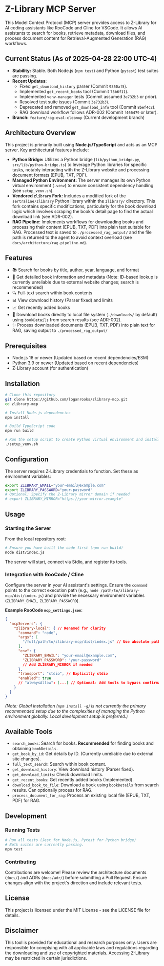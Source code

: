 # Z-Library MCP Server

This Model Context Protocol (MCP) server provides access to Z-Library for AI coding assistants like RooCode and Cline for VSCode. It allows AI assistants to search for books, retrieve metadata, download files, and process document content for Retrieval-Augmented Generation (RAG) workflows.

## Current Status (As of 2025-04-28 22:00 UTC-4)

- **Stability:** Stable. Both Node.js (`npm test`) and Python (`pytest`) test suites are passing.
- **Recent Updates:**
    - Fixed `get_download_history` parser (Commit `9350af5`).
    - Implemented `get_recent_books` tool (Commit `75b6f11`).
    - Implemented `venv-manager` tests (Commit assumed `3e732b3` or prior).
    - Resolved test suite issues (Commit `3e732b3`).
    - Deprecated and removed `get_download_info` tool (Commit `8bef4c2`).
    - RAG download workflow follows ADR-002 (Commit `f466479` or later).
- **Branch:** `feature/rag-eval-cleanup` (Current development branch)

## Architecture Overview

This project is primarily built using **Node.js/TypeScript** and acts as an MCP server. Key architectural features include:

- **Python Bridge:** Utilizes a Python bridge (`lib/python_bridge.py`, `src/lib/python-bridge.ts`) to leverage Python libraries for specific tasks, notably interacting with the Z-Library website and processing document formats (EPUB, TXT, PDF).
- **Managed Python Environment:** The server manages its own Python virtual environment (`.venv`) to ensure consistent dependency handling (see `setup_venv.sh`).
- **Vendored `zlibrary` Fork:** Includes a modified fork of the `sertraline/zlibrary` Python library within the `zlibrary/` directory. This fork contains specific modifications, particularly for the book download logic which involves scraping the book's detail page to find the actual download link (see ADR-002).
- **RAG Pipeline:** Implements workflows for downloading books and processing their content (EPUB, TXT, PDF) into plain text suitable for RAG. Processed text is saved to `./processed_rag_output/` and the file path is returned to the agent to avoid context overload (see `docs/architecture/rag-pipeline.md`).

## Features

- 📚 Search for books by title, author, year, language, and format
- 📖 Get detailed book information and metadata (Note: ID-based lookup is currently unreliable due to external website changes; search is recommended)
- 🔍 Full-text search within book contents
- 📊 View download history (Parser fixed) and limits
- 📈 Get recently added books
- 💾 Download books directly to local file system (`./downloads/` by default) using `bookDetails` from search results (see ADR-002).
- ✨ Process downloaded documents (EPUB, TXT, PDF) into plain text for RAG, saving output to `./processed_rag_output/`

## Prerequisites

- Node.js 18 or newer (Updated based on recent dependencies/ESM)
- Python 3.9 or newer (Updated based on recent dependencies)
- Z-Library account (for authentication)

## Installation

```bash
# Clone this repository
git clone https://github.com/loganrooks/zlibrary-mcp.git
cd zlibrary-mcp

# Install Node.js dependencies
npm install

# Build TypeScript code
npm run build

# Run the setup script to create Python virtual environment and install Python dependencies
./setup_venv.sh
```

## Configuration

The server requires Z-Library credentials to function. Set these as environment variables:

```bash
export ZLIBRARY_EMAIL="your-email@example.com"
export ZLIBRARY_PASSWORD="your-password"
# Optional: Specify the Z-Library mirror domain if needed
# export ZLIBRARY_MIRROR="https://your-mirror.example"
```

## Usage

### Starting the Server

From the local repository root:

```bash
# Ensure you have built the code first (npm run build)
node dist/index.js
```

The server will start, connect via Stdio, and register its tools.

### Integration with RooCode / Cline

Configure the server in your AI assistant's settings. Ensure the `command` points to the correct execution path (e.g., `node /path/to/zlibrary-mcp/dist/index.js`) and provide the necessary environment variables (`ZLIBRARY_EMAIL`, `ZLIBRARY_PASSWORD`).

**Example RooCode `mcp_settings.json`:**

```json
{
  "mcpServers": {
    "zlibrary-local": { // Renamed for clarity
      "command": "node",
      "args": [
        "/full/path/to/zlibrary-mcp/dist/index.js" // Use absolute path
      ],
      "env": {
        "ZLIBRARY_EMAIL": "your-email@example.com",
        "ZLIBRARY_PASSWORD": "your-password"
        // Add ZLIBRARY_MIRROR if needed
      },
      "transport": "stdio", // Explicitly stdio
      "enabled": true
      // "alwaysAllow": [...] // Optional: Add tools to bypass confirmation
    }
  }
}
```

*(Note: Global installation (`npm install -g`) is not currently the primary recommended setup due to the complexities of managing the Python environment globally. Local development setup is preferred.)*

## Available Tools

- `search_books`: Search for books. **Recommended** for finding books and obtaining `bookDetails`.
- `get_book_by_id`: Get details by ID. (Currently unreliable due to external site changes).
- `full_text_search`: Search within book content.
- `get_download_history`: View download history (Parser fixed).
- `get_download_limits`: Check download limits.
- `get_recent_books`: Get recently added books (Implemented).
- `download_book_to_file`: Download a book using `bookDetails` from search results. Can optionally process for RAG.
- `process_document_for_rag`: Process an existing local file (EPUB, TXT, PDF) for RAG.

## Development

### Running Tests

```bash
# Run all tests (Jest for Node.js, Pytest for Python bridge)
# Both suites are currently passing.
npm test
```

### Contributing

Contributions are welcome! Please review the architecture documents (`docs/`) and ADRs (`docs/adr/`) before submitting a Pull Request. Ensure changes align with the project's direction and include relevant tests.

## License

This project is licensed under the MIT License - see the LICENSE file for details.

## Disclaimer

This tool is provided for educational and research purposes only. Users are responsible for complying with all applicable laws and regulations regarding the downloading and use of copyrighted materials. Accessing Z-Library may be restricted in certain jurisdictions.
